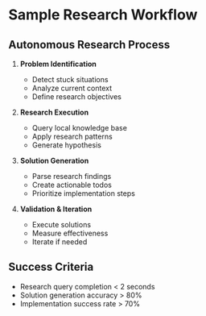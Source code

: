 # Sample Research Workflow

## Autonomous Research Process

1. **Problem Identification**
   - Detect stuck situations
   - Analyze current context
   - Define research objectives

2. **Research Execution**
   - Query local knowledge base
   - Apply research patterns
   - Generate hypothesis

3. **Solution Generation**
   - Parse research findings
   - Create actionable todos
   - Prioritize implementation steps

4. **Validation & Iteration**
   - Execute solutions
   - Measure effectiveness
   - Iterate if needed

## Success Criteria
- Research query completion < 2 seconds
- Solution generation accuracy > 80%
- Implementation success rate > 70%
